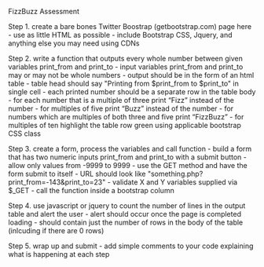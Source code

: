 FizzBuzz Assessment

Step 1. create a bare bones Twitter Boostrap (getbootstrap.com) page here
	- use as little HTML as possible
	- include Bootstrap CSS, Jquery, and anything else you may need using CDNs

Step 2. write a function that outputs every whole number between given variables print_from and print_to
	- input variables print_from and print_to may or may not be whole numbers
	- output should be in the form of an html table
	- table head should say "Printing from $print_from to $print_to" in single cell
	- each printed number should be a separate row in the table body
	- for each number that is a multiple of three print “Fizz” instead of the number
	- for multiples of five print “Buzz” instead of the number
	- for numbers which are multiples of both three and five print “FizzBuzz”
	- for multiples of ten highlight the table row green using applicable bootstrap CSS class

Step 3. create a form, process the variables and call function
	- build a form that has two numeric inputs print_from and print_to with a submit button
	- allow only values from -9999 to 9999
	- use the GET method and have the form submit to itself
	- URL should look like "something.php?print_from=-143&print_to=23"
	- validate X and Y variables supplied via $_GET
	- call the function inside a bootstrap column

Step 4. use javascript or jquery to count the number of lines in the output table and alert the user
	- alert should occur once the page is completed loading
	- should contain just the number of rows in the body of the table (inlcuding if there are 0 rows)

Step 5. wrap up and submit
	- add simple comments to your code explaining what is happening at each step